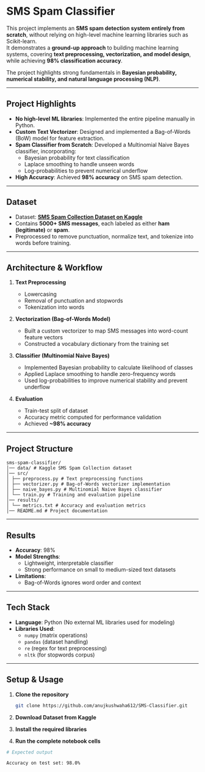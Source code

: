 # SMS Spam Classifier

This project implements an **SMS spam detection system entirely from scratch**, without relying on high-level machine learning libraries such as Scikit-learn.  
It demonstrates a **ground-up approach** to building machine learning systems, covering **text preprocessing, vectorization, and model design**, while achieving **98% classification accuracy**.

The project highlights strong fundamentals in **Bayesian probability, numerical stability, and natural language processing (NLP)**.

---

##  Project Highlights
- **No high-level ML libraries**: Implemented the entire pipeline manually in Python.  
- **Custom Text Vectorizer**: Designed and implemented a Bag-of-Words (BoW) model for feature extraction.  
- **Spam Classifier from Scratch**: Developed a Multinomial Naive Bayes classifier, incorporating:  
  - Bayesian probability for text classification  
  - Laplace smoothing to handle unseen words  
  - Log-probabilities to prevent numerical underflow  
- **High Accuracy**: Achieved **98% accuracy** on SMS spam detection.  

---

## Dataset
- Dataset: **[SMS Spam Collection Dataset on Kaggle](https://www.kaggle.com/datasets/uciml/sms-spam-collection-dataset)**  
- Contains **5000+ SMS messages**, each labeled as either **ham (legitimate)** or **spam**.  
- Preprocessed to remove punctuation, normalize text, and tokenize into words before training.  

---

## Architecture & Workflow

1. **Text Preprocessing**
   - Lowercasing
   - Removal of punctuation and stopwords
   - Tokenization into words

2. **Vectorization (Bag-of-Words Model)**
   - Built a custom vectorizer to map SMS messages into word-count feature vectors
   - Constructed a vocabulary dictionary from the training set

3. **Classifier (Multinomial Naive Bayes)**
   - Implemented Bayesian probability to calculate likelihood of classes
   - Applied Laplace smoothing to handle zero-frequency words
   - Used log-probabilities to improve numerical stability and prevent underflow

4. **Evaluation**
   - Train-test split of dataset
   - Accuracy metric computed for performance validation
   - Achieved **~98% accuracy**

---

## Project Structure

```
sms-spam-classifier/
│── data/ # Kaggle SMS Spam Collection dataset
│── src/
│ ├── preprocess.py # Text preprocessing functions
│ ├── vectorizer.py # Bag-of-Words vectorizer implementation
│ ├── naive_bayes.py # Multinomial Naive Bayes classifier
│ └── train.py # Training and evaluation pipeline
│── results/
│ └── metrics.txt # Accuracy and evaluation metrics
│── README.md # Project documentation
```

---

## Results
- **Accuracy**: 98%  
- **Model Strengths**:
  - Lightweight, interpretable classifier
  - Strong performance on small to medium-sized text datasets
- **Limitations**:
  - Bag-of-Words ignores word order and context
---

## Tech Stack
- **Language**: Python (No external ML libraries used for modeling)  
- **Libraries Used**:  
  - `numpy` (matrix operations)  
  - `pandas` (dataset handling)  
  - `re` (regex for text preprocessing)  
  - `nltk` (for stopwords corpus)  

---

## Setup & Usage

1. **Clone the repository**
   ```bash
   git clone https://github.com/anujkushwaha612/SMS-Classifier.git
   ```

2. **Download Dataset from Kaggle**


3. **Install the required libraries**


4. **Run the complete notebook cells**

``` bash
# Expected output

Accuracy on test set: 98.0%
```
